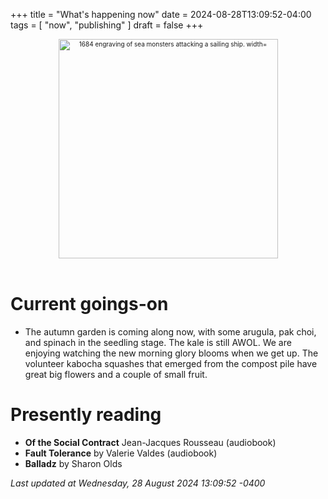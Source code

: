 +++
title = "What's happening now"
date = 2024-08-28T13:09:52-04:00
tags = [
    "now",
    "publishing"
]
draft = false
+++
<div align="center" style="font-size:x-small"><img src="https://milkfish08.s3.amazonaws.com/photo/blog/abovethefold/1684-untitled-engraving-of-sea-monsters-attacking-a-sailing-vessel-49fa31.jpg" alt="1684 engraving of sea monsters attacking a sailing ship. width="512" height="351" title="Sea monsters attacking a sailing ship" /></div><br clear="all" />

# Current goings-on

* The autumn garden is coming along now, with some arugula, pak choi, and spinach in the seedling stage.
The kale is still AWOL.
We are enjoying watching the new morning glory blooms when we get up.
The volunteer kabocha squashes that emerged from the compost pile have great big flowers and a couple of small fruit.

# Presently reading

* __Of the Social Contract__ Jean-Jacques Rousseau (audiobook)
* __Fault Tolerance__ by Valerie Valdes (audiobook)
* __Balladz__ by Sharon Olds

*Last updated at Wednesday, 28 August 2024 13:09:52 -0400*
